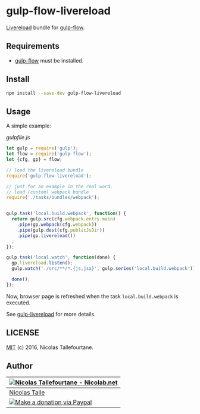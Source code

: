 # gulp-flow-livereload

[Livereload](https://github.com/vohof/gulp-livereload) bundle for [gulp-flow](https://github.com/gulp-flow/gulp-flow).


## Requirements

 * [gulp-flow](https://github.com/gulp-flow/gulp-flow) must be installed.


## Install

```sh
npm install --save-dev gulp-flow-livereload
```


## Usage

A simple example:

_gulpfile.js_
```js
let gulp = require('gulp');
let flow = require('gulp-flow');
let {cfg, gp} = flow;

// load the livereload bundle
require('gulp-flow-livereload');

// just for an example in the real word,
// load (custom) webpack bundle
require('./tasks/bundles/webpack');


gulp.task('local.build.webpack', function() {
  return gulp.src(cfg.webpack.entry.main)
    .pipe(gp.webpack(cfg.webpack))
    .pipe(gulp.dest(cfg.publicJsDir))
    .pipe(gp.livereload())
  ;
});

gulp.task('local.watch', function(done) {
  gp.livereload.listen();
  gulp.watch('./src/**/*.{js,jsx}', gulp.series('local.build.webpack'));

  done();
});
```

Now, browser page is refreshed when the task `local.build.webpack` is executed.

See [gulp-livereload](https://github.com/vohof/gulp-livereload) for more details.


## LICENSE

[MIT](https://github.com/gulp-flow/gulp-flow-livereload/blob/master/LICENSE) (c) 2016, Nicolas Tallefourtane.


## Author

| [![Nicolas Tallefourtane - Nicolab.net](http://www.gravatar.com/avatar/d7dd0f4769f3aa48a3ecb308f0b457fc?s=64)](http://nicolab.net) |
|---|
| [Nicolas Talle](http://nicolab.net) |
| [![Make a donation via Paypal](https://www.paypalobjects.com/en_US/i/btn/btn_donate_SM.gif)](https://www.paypal.com/cgi-bin/webscr?cmd=_s-xclick&hosted_button_id=PGRH4ZXP36GUC) |